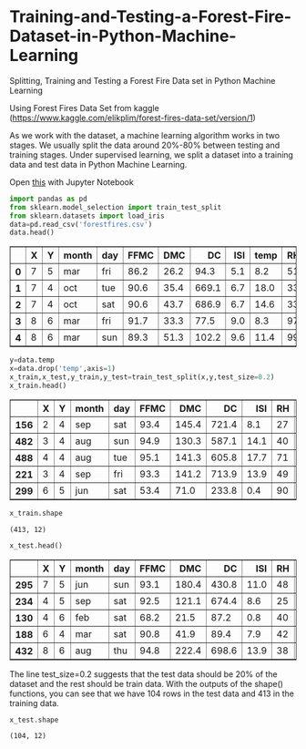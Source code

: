 # Training-and-Testing-a-Forest-Fire-Dataset-in-Python-Machine-Learning
Splitting, Training and Testing a Forest Fire Data set in Python Machine Learning


Using Forest Fires Data Set from kaggle (https://www.kaggle.com/elikplim/forest-fires-data-set/version/1)

As we work with the dataset, a machine learning algorithm works in two stages. We usually split the data around 20%-80% between testing and training stages. Under supervised learning, we split a dataset into a training data and test data in Python Machine Learning.

Open  [this](https://github.com/makozi/Training-and-Testing-a-Forest-Fire-Dataset-Using-Pandas/blob/master/Spliting%2C%20Training%20and%20Testing%20a%20Forest%20Fire%20Dataset%20Using%20Pandas.ipynb)  with Jupyter Notebook

```python
import pandas as pd
from sklearn.model_selection import train_test_split
from sklearn.datasets import load_iris
data=pd.read_csv('forestfires.csv')
data.head()
```




<div>

<table border="1" class="dataframe">
  <thead>
    <tr style="text-align: right;">
      <th></th>
      <th>X</th>
      <th>Y</th>
      <th>month</th>
      <th>day</th>
      <th>FFMC</th>
      <th>DMC</th>
      <th>DC</th>
      <th>ISI</th>
      <th>temp</th>
      <th>RH</th>
      <th>wind</th>
      <th>rain</th>
      <th>area</th>
    </tr>
  </thead>
  <tbody>
    <tr>
      <th>0</th>
      <td>7</td>
      <td>5</td>
      <td>mar</td>
      <td>fri</td>
      <td>86.2</td>
      <td>26.2</td>
      <td>94.3</td>
      <td>5.1</td>
      <td>8.2</td>
      <td>51</td>
      <td>6.7</td>
      <td>0.0</td>
      <td>0.0</td>
    </tr>
    <tr>
      <th>1</th>
      <td>7</td>
      <td>4</td>
      <td>oct</td>
      <td>tue</td>
      <td>90.6</td>
      <td>35.4</td>
      <td>669.1</td>
      <td>6.7</td>
      <td>18.0</td>
      <td>33</td>
      <td>0.9</td>
      <td>0.0</td>
      <td>0.0</td>
    </tr>
    <tr>
      <th>2</th>
      <td>7</td>
      <td>4</td>
      <td>oct</td>
      <td>sat</td>
      <td>90.6</td>
      <td>43.7</td>
      <td>686.9</td>
      <td>6.7</td>
      <td>14.6</td>
      <td>33</td>
      <td>1.3</td>
      <td>0.0</td>
      <td>0.0</td>
    </tr>
    <tr>
      <th>3</th>
      <td>8</td>
      <td>6</td>
      <td>mar</td>
      <td>fri</td>
      <td>91.7</td>
      <td>33.3</td>
      <td>77.5</td>
      <td>9.0</td>
      <td>8.3</td>
      <td>97</td>
      <td>4.0</td>
      <td>0.2</td>
      <td>0.0</td>
    </tr>
    <tr>
      <th>4</th>
      <td>8</td>
      <td>6</td>
      <td>mar</td>
      <td>sun</td>
      <td>89.3</td>
      <td>51.3</td>
      <td>102.2</td>
      <td>9.6</td>
      <td>11.4</td>
      <td>99</td>
      <td>1.8</td>
      <td>0.0</td>
      <td>0.0</td>
    </tr>
  </tbody>
</table>
</div>




```python
y=data.temp
x=data.drop('temp',axis=1)
x_train,x_test,y_train,y_test=train_test_split(x,y,test_size=0.2)
x_train.head()
```




<div>

<table border="1" class="dataframe">
  <thead>
    <tr style="text-align: right;">
      <th></th>
      <th>X</th>
      <th>Y</th>
      <th>month</th>
      <th>day</th>
      <th>FFMC</th>
      <th>DMC</th>
      <th>DC</th>
      <th>ISI</th>
      <th>RH</th>
      <th>wind</th>
      <th>rain</th>
      <th>area</th>
    </tr>
  </thead>
  <tbody>
    <tr>
      <th>156</th>
      <td>2</td>
      <td>4</td>
      <td>sep</td>
      <td>sat</td>
      <td>93.4</td>
      <td>145.4</td>
      <td>721.4</td>
      <td>8.1</td>
      <td>27</td>
      <td>2.2</td>
      <td>0.0</td>
      <td>1.61</td>
    </tr>
    <tr>
      <th>482</th>
      <td>3</td>
      <td>4</td>
      <td>aug</td>
      <td>sun</td>
      <td>94.9</td>
      <td>130.3</td>
      <td>587.1</td>
      <td>14.1</td>
      <td>40</td>
      <td>5.8</td>
      <td>0.0</td>
      <td>1.29</td>
    </tr>
    <tr>
      <th>488</th>
      <td>4</td>
      <td>4</td>
      <td>aug</td>
      <td>tue</td>
      <td>95.1</td>
      <td>141.3</td>
      <td>605.8</td>
      <td>17.7</td>
      <td>71</td>
      <td>7.6</td>
      <td>0.0</td>
      <td>46.70</td>
    </tr>
    <tr>
      <th>221</th>
      <td>3</td>
      <td>4</td>
      <td>sep</td>
      <td>fri</td>
      <td>93.3</td>
      <td>141.2</td>
      <td>713.9</td>
      <td>13.9</td>
      <td>49</td>
      <td>3.6</td>
      <td>0.0</td>
      <td>35.88</td>
    </tr>
    <tr>
      <th>299</th>
      <td>6</td>
      <td>5</td>
      <td>jun</td>
      <td>sat</td>
      <td>53.4</td>
      <td>71.0</td>
      <td>233.8</td>
      <td>0.4</td>
      <td>90</td>
      <td>2.7</td>
      <td>0.0</td>
      <td>0.00</td>
    </tr>
  </tbody>
</table>
</div>




```python
x_train.shape
```




    (413, 12)




```python
x_test.head()
```




<div>

<table border="1" class="dataframe">
  <thead>
    <tr style="text-align: right;">
      <th></th>
      <th>X</th>
      <th>Y</th>
      <th>month</th>
      <th>day</th>
      <th>FFMC</th>
      <th>DMC</th>
      <th>DC</th>
      <th>ISI</th>
      <th>RH</th>
      <th>wind</th>
      <th>rain</th>
      <th>area</th>
    </tr>
  </thead>
  <tbody>
    <tr>
      <th>295</th>
      <td>7</td>
      <td>5</td>
      <td>jun</td>
      <td>sun</td>
      <td>93.1</td>
      <td>180.4</td>
      <td>430.8</td>
      <td>11.0</td>
      <td>48</td>
      <td>1.3</td>
      <td>0.0</td>
      <td>0.00</td>
    </tr>
    <tr>
      <th>234</th>
      <td>4</td>
      <td>5</td>
      <td>sep</td>
      <td>sat</td>
      <td>92.5</td>
      <td>121.1</td>
      <td>674.4</td>
      <td>8.6</td>
      <td>25</td>
      <td>3.1</td>
      <td>0.0</td>
      <td>154.88</td>
    </tr>
    <tr>
      <th>130</th>
      <td>4</td>
      <td>6</td>
      <td>feb</td>
      <td>sat</td>
      <td>68.2</td>
      <td>21.5</td>
      <td>87.2</td>
      <td>0.8</td>
      <td>40</td>
      <td>2.7</td>
      <td>0.0</td>
      <td>0.00</td>
    </tr>
    <tr>
      <th>188</th>
      <td>6</td>
      <td>4</td>
      <td>mar</td>
      <td>sat</td>
      <td>90.8</td>
      <td>41.9</td>
      <td>89.4</td>
      <td>7.9</td>
      <td>42</td>
      <td>0.9</td>
      <td>0.0</td>
      <td>7.40</td>
    </tr>
    <tr>
      <th>432</th>
      <td>8</td>
      <td>6</td>
      <td>aug</td>
      <td>thu</td>
      <td>94.8</td>
      <td>222.4</td>
      <td>698.6</td>
      <td>13.9</td>
      <td>38</td>
      <td>6.7</td>
      <td>0.0</td>
      <td>0.00</td>
    </tr>
  </tbody>
</table>
</div>



The line test_size=0.2 suggests that the test data should be 20% of the dataset and the rest should be train data. With the outputs of the shape() functions, you can see that we have 104 rows in the test data and 413 in the training data.



```python
x_test.shape
```




    (104, 12)




```python

```
